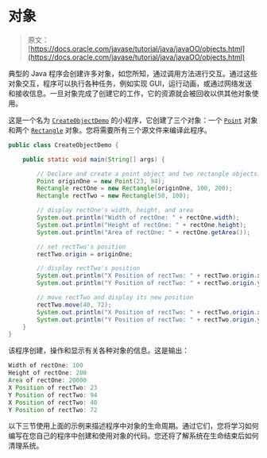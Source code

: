 # 对象

> 原文： [https://docs.oracle.com/javase/tutorial/java/javaOO/objects.html](https://docs.oracle.com/javase/tutorial/java/javaOO/objects.html)

典型的 Java 程序会创建许多对象，如您所知，通过调用方法进行交互。通过这些对象交互，程序可以执行各种任务，例如实现 GUI，运行动画，或通过网络发送和接收信息。一旦对象完成了创建它的工作，它的资源就会被回收以供其他对象使用。

这是一个名为 [`CreateObjectDemo`](examples/CreateObjectDemo.java) 的小程序，它创建了三个对象：一个 [`Point`](examples/Point.java) 对象和两个 [`Rectangle`](examples/Rectangle.java) 对象。您将需要所有三个源文件来编译此程序。

```java
public class CreateObjectDemo {

    public static void main(String[] args) {

        // Declare and create a point object and two rectangle objects.
        Point originOne = new Point(23, 94);
        Rectangle rectOne = new Rectangle(originOne, 100, 200);
        Rectangle rectTwo = new Rectangle(50, 100);

        // display rectOne's width, height, and area
        System.out.println("Width of rectOne: " + rectOne.width);
        System.out.println("Height of rectOne: " + rectOne.height);
        System.out.println("Area of rectOne: " + rectOne.getArea());

        // set rectTwo's position
        rectTwo.origin = originOne;

        // display rectTwo's position
        System.out.println("X Position of rectTwo: " + rectTwo.origin.x);
        System.out.println("Y Position of rectTwo: " + rectTwo.origin.y);

        // move rectTwo and display its new position
        rectTwo.move(40, 72);
        System.out.println("X Position of rectTwo: " + rectTwo.origin.x);
        System.out.println("Y Position of rectTwo: " + rectTwo.origin.y);
    }
}

```

该程序创建，操作和显示有关各种对象的信息。这是输出：

```java
Width of rectOne: 100
Height of rectOne: 200
Area of rectOne: 20000
X Position of rectTwo: 23
Y Position of rectTwo: 94
X Position of rectTwo: 40
Y Position of rectTwo: 72

```

以下三节使用上面的示例来描述程序中对象的生命周期。通过它们，您将学习如何编写在您自己的程序中创建和使用对象的代码。您还将了解系统在生命结束后如何清理系统。